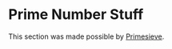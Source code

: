 # Prime Number Stuff

This section was made possible by [Primesieve](https://github.com/kimwalisch/primesieve).
